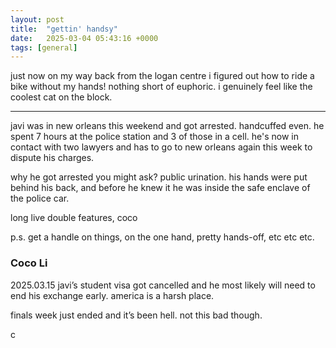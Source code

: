 ```yaml
---
layout: post
title:  "gettin' handsy"
date:   2025-03-04 05:43:16 +0000
tags: [general] 
---
```

just now on my way back from the logan centre i figured out how to ride a bike without my hands! nothing short of euphoric. i genuinely feel like the coolest cat on the block.

--------------------------------------------------

javi was in new orleans this weekend and got arrested. handcuffed even. he spent 7 hours at the police station and 3 of those in a cell. he's now in contact with two lawyers and has to go to new orleans again this week to dispute his charges. 

why he got arrested you might ask? public urination. his hands were put behind his back, and before he knew it he was inside the safe enclave of the police car. 

long live double features,
coco

p.s. get a handle on things, on the one hand, pretty hands-off, etc etc etc.

### Coco Li
2025.03.15
javi’s student visa got cancelled and he most likely will need to end his exchange early. america is a harsh place.

finals week just ended and it’s been hell. not this bad though.

c